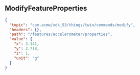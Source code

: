 ## ModifyFeatureProperties

```json
{
  "topic": "com.acme/xdk_53/things/twin/commands/modify",
  "headers": {},
  "path": "/features/accelerometer/properties",
  "value": {
    "x": 3.141,
    "y": 2.718,
    "z": 1,
    "unit": "g"
  }
}
```
